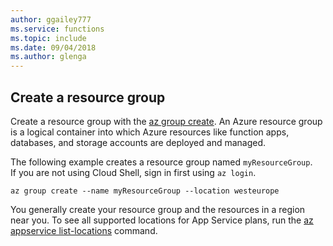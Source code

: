 ```yaml
---
author: ggailey777
ms.service: functions
ms.topic: include
ms.date: 09/04/2018
ms.author: glenga
---
```

## Create a resource group

Create a resource group with the [az group create](/cli/azure/group#az_group_create). An Azure resource group is a logical container into which Azure resources like function apps, databases, and storage accounts are deployed and managed.

The following example creates a resource group named `myResourceGroup`.  
If you are not using Cloud Shell, sign in first using `az login`.

```azurecli-interactive
az group create --name myResourceGroup --location westeurope
```
You generally create your resource group and the resources in a region near you. To see all supported locations for App Service plans, run the [az appservice list-locations](/cli/azure/appservice#az_appservice_list_locations) command.